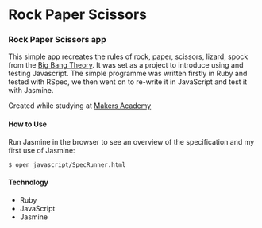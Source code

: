 Rock Paper Scissors
========

### Rock Paper Scissors app

This simple app recreates the rules of rock, paper, scissors, lizard, spock from the [Big Bang Theory](http://en.wikipedia.org/wiki/Rock-paper-scissors-lizard-Spock). It was set as a project to introduce using and testing Javascript. The simple programme was written firstly in Ruby and tested with RSpec, we then went on to re-write it in JavaScript and test it with Jasmine.

Created while studying at [Makers Academy](http://www.makersacademy.com)

#### How to Use

Run Jasmine in the browser to see an overview of the specification and my first use of Jasmine:

~~~
$ open javascript/SpecRunner.html
~~~ 

#### Technology

* Ruby
* JavaScript
* Jasmine

